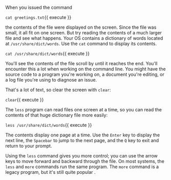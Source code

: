 When you issued the command


`cat greetings.txt`{{ execute }}

the contents of the file were displayed on the screen. Since the file was small, it all fit on one screen. But try reading the contents of a much larger file and see what happens. Your OS contains a dictionary of words located at `/usr/share/dict/words`. Use the `cat` command to display its contents.


`cat /usr/share/dict/words`{{ execute }}

You'll see the contents of the file scroll by until it reaches the end. You'll encounter this a lot when working on the command line. You might have the source code to a program you're working on, a document you're editing, or a log file you're using to diagnose an issue.

That's a lot of text, so clear the screen with `clear`:

`clear`{{ execute }}

The `less` program can read files one screen at a time, so you can read the contents of that huge dictionary file more easily:

`less /usr/share/dict/words`{{ execute }}


The contents display one page at a time. Use the `Enter` key to display the next line, the `Spacebar` to jump to the next page, and the `Q` key to exit and return to your prompt.

Using the `less` command gives you more control; you can use the arrow keys to move forward and backward through the file. On most systems, the `less` and `more` commands run the same program. The `more` command is a legacy program, but it's still quite popular .


